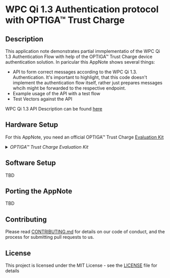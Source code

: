 # WPC Qi 1.3 Authentication protocol with OPTIGA&trade; Trust Charge

## Description

This application note demonstrates partial immplementatio of the WPC Qi 1.3 Authentication Flow with help of the OPTIGA&trade; Trust Charge device authentication solution.
In paricular this AppNote shows several things:
* API to form correct messages according to the WPC Qi 1.3. Authentication. It's important to highlight, that this code doesn't implement the authentication flow itself, rather just prepares messages whcih might be forwarded to the respective endpoint.
* Example usage of the API with a test flow
* Test Vectors against the API

WPC Qi 1.3 API Description can be found [here](WPC-Qi-Authentication-API.md)

## Hardware Setup

For this AppNote, you need an official OPTIGA&trade; Trust Charge [Evaluation Kit](https://www.infineon.com/cms/en/product/evaluation-boards/optiga-trust-ch-eval-kit/)

<details> 
 <summary><em> OPTIGA&trade; Trust Charge Evaluation Kit </em></summary>
 <img src="https://www.infineon.com/export/sites/default/_images/product/security-smart-card-solutions/OPTIGA-Trust-Charge-Board.png_1681483313.png">
</details>

## Software Setup

TBD

## Porting the AppNote

TBD

## Contributing

Please read [CONTRIBUTING.md](CONTRIBUTING.md) for details on our code of conduct, and the process for submitting pull requests to us.

## License
This project is licensed under the MIT License - see the [LICENSE](LICENSE) file for details
